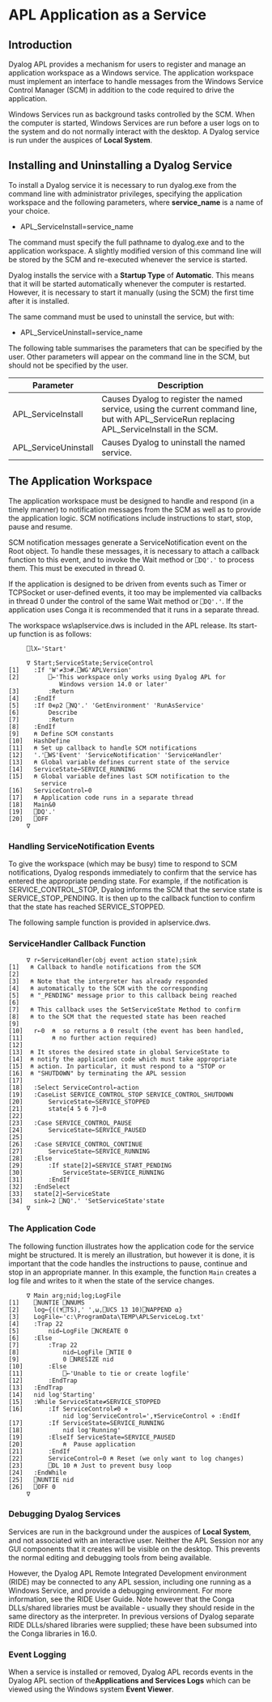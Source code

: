 # APL Application as a Service

## Introduction

Dyalog APL provides a mechanism for users to register and manage an application workspace as a Windows service. The application workspace must implement an interface to handle messages from the Windows Service Control Manager (SCM) in addition to the code required to drive the application.

Windows Services run as background tasks controlled by the SCM. When the computer is started, Windows Services are run before a user logs on to the system and do not normally interact with the desktop. A Dyalog service is run under the auspices of **Local System**.

## Installing and Uninstalling a Dyalog Service

To install a Dyalog service it is necessary to run dyalog.exe from the command line with administrator privileges, specifying the application workspace and the following parameters, where **service_name** is a name of your choice.

- APL_ServiceInstall=service_name

The command must specify the full pathname to dyalog.exe and to the application workspace. A slightly modified version of this  command line will be stored by the SCM and re-executed whenever the service is started.

Dyalog installs the service with a **Startup Type** of **Automatic**. This means that it will be started automatically whenever the computer is restarted. However, it is necessary to start it manually (using the SCM) the first time after it is installed.

The same command must be used to uninstall the service, but with:

- APL_ServiceUninstall=service_name

The following table summarises the parameters that can be specified by the user. Other parameters will appear on the command line in the SCM, but should not be specified by the user.

| Parameter | Description |
| --- | ---  |
| APL_ServiceInstall | Causes Dyalog to register the named service, using the current command line, but with APL_ServiceRun replacing APL_ServiceInstall in the SCM. |
| APL_ServiceUninstall | Causes Dyalog to uninstall the named service. |

## The Application Workspace

The application workspace must be designed to handle and respond (in a timely manner) to notification messages from the SCM as well as to provide the application logic. SCM notifications  include instructions to start, stop, pause and resume.

SCM notification messages generate a ServiceNotification event on the Root object. To handle these messages, it is necessary to attach a callback function to this event, and to invoke the Wait method or `⎕DQ'.'` to process them. This must be executed in thread 0.

If the application is designed to be driven from events such as Timer or TCPSocket or user-defined events, it too may be implemented via callbacks in thread 0 under the control of the same Wait method or `⎕DQ'.'`. If the application uses Conga it is recommended that it runs in a separate thread.

The workspace ws\aplservice.dws is included in the APL release. Its start-up function is as follows:
```apl
     ⎕lX←'Start'

     ∇ Start;ServiceState;ServiceControl
[1]    :If 'W'≠3⊃#.⎕WG'APLVersion'
[2]        ⎕←'This workspace only works using Dyalog APL for
              Windows version 14.0 or later'
[3]        :Return
[4]    :EndIf
[5]    :If 0∊⍴2 ⎕NQ'.' 'GetEnvironment' 'RunAsService'
[6]        Describe
[7]        :Return
[8]    :EndIf
[9]    ⍝ Define SCM constants
[10]   HashDefine
[11]   ⍝ Set up callback to handle SCM notifications
[12]   '.'⎕WS'Event' 'ServiceNotification' 'ServiceHandler'
[13]   ⍝ Global variable defines current state of the service
[14]   ServiceState←SERVICE_RUNNING
[15]   ⍝ Global variable defines last SCM notification to the
         service
[16]   ServiceControl←0
[17]   ⍝ Application code runs in a separate thread
[18]   Main&0
[19]   ⎕DQ'.'
[20]   ⎕OFF
     ∇

```

### Handling ServiceNotification Events

To give the workspace (which may be busy) time to respond to SCM notifications, Dyalog responds immediately to confirm that the service has entered the appropriate pending state. For example, if the notification is SERVICE_CONTROL_STOP, Dyalog informs the SCM that the service state is SERVICE_STOP_PENDING. It is then up to the callback function to confirm that the state has reached SERVICE_STOPPED.

The following sample function is provided in aplservice.dws.

### ServiceHandler Callback Function
```apl
     ∇ r←ServiceHandler(obj event action state);sink
[1]   ⍝ Callback to handle notifications from the SCM
[2]
[3]   ⍝ Note that the interpreter has already responded
[4]   ⍝ automatically to the SCM with the corresponding
[5]   ⍝ "_PENDING" message prior to this callback being reached
[6]
[7]   ⍝ This callback uses the SetServiceState Method to confirm
[8]   ⍝ to the SCM that the requested state has been reached
[9]
[10]   r←0  ⍝  so returns a 0 result (the event has been handled,
[11]        ⍝ no further action required)
[12]
[13]  ⍝ It stores the desired state in global ServiceState to
[14]  ⍝ notify the application code which must take appropriate
[15]  ⍝ action. In particular, it must respond to a "STOP or
[16]  ⍝ "SHUTDOWN" by terminating the APL session
[17]
[18]   :Select ServiceControl←action
[19]   :CaseList SERVICE_CONTROL_STOP SERVICE_CONTROL_SHUTDOWN
[20]       ServiceState←SERVICE_STOPPED
[21]       state[4 5 6 7]←0
[22]
[23]   :Case SERVICE_CONTROL_PAUSE
[24]       ServiceState←SERVICE_PAUSED
[25]
[26]   :Case SERVICE_CONTROL_CONTINUE
[27]       ServiceState←SERVICE_RUNNING
[28]   :Else
[29]       :If state[2]=SERVICE_START_PENDING
[30]           ServiceState←SERVICE_RUNNING
[31]       :EndIf
[32]   :EndSelect
[33]   state[2]←ServiceState
[34]   sink←2 ⎕NQ'.' 'SetServiceState'state
     ∇
```

### The Application Code

The following function illustrates how the application code for the service might be structured. It is merely an illustration, but however it is done, it is important that the code handles the instructions to pause, continue and stop in an appropriate manner. In this example, the function `Main` creates a log file and writes to it when the state of the service changes.
```apl
     ∇ Main arg;nid;log;LogFile
[1]    ⎕NUNTIE ⎕NNUMS
[2]    log←{((⍕⎕TS),' ',⍵,⎕UCS 13 10)⎕NAPPEND ⍺}
[3]    LogFile←'c:\ProgramData\TEMP\APLServiceLog.txt'
[4]    :Trap 22
[5]        nid←LogFile ⎕NCREATE 0
[6]    :Else
[7]        :Trap 22
[8]            nid←LogFile ⎕NTIE 0
[9]            0 ⎕NRESIZE nid
[10]       :Else
[11]           ⎕←'Unable to tie or create logfile'
[12]       :EndTrap
[13]   :EndTrap
[14]   nid log'Starting'
[15]   :While ServiceState≠SERVICE_STOPPED
[16]       :If ServiceControl≠0 ⋄
               nid log'ServiceControl=',⍕ServiceControl ⋄ :EndIf
[17]       :If ServiceState=SERVICE_RUNNING
[18]           nid log'Running'
[19]       :ElseIf ServiceState=SERVICE_PAUSED
[20]           ⍝  Pause application
[21]       :EndIf
[22]       ServiceControl←0 ⍝ Reset (we only want to log changes)
[23]       ⎕DL 10 ⍝ Just to prevent busy loop
[24]   :EndWhile
[25]   ⎕NUNTIE nid
[26]   ⎕OFF 0
     ∇

```

### Debugging Dyalog Services

Services are run in the background under the auspices of **Local System**, and not associated with an interactive user. Neither the APL Session nor any GUI components that it creates will be visible on the desktop. This prevents the normal editing and debugging tools from being available.

However, the Dyalog APL  Remote Integrated Development environment (RIDE) may be connected to any APL session, including one running as a Windows Service, and provide a debugging environment. For more information, see the RIDE User Guide. Note however that the Conga DLLs/shared libraries must be available - usually they should reside in the same directory as the interpreter. In previous versions of Dyalog separate RIDE DLLs/shared libraries were supplied; these have been subsumed into the Conga libraries in 16.0.

### Event Logging

When a service is installed or removed, Dyalog APL records events in the Dyalog APL section of the**Applications and Services Logs** which can be viewed using the Windows system **Event Viewer**.
